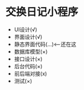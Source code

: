 # 交换日记小程序
- UI设计(√)
- 界面设计(√)
- 静态界面代码(...)<--还在这
- 数据库模型(×)
- 接口设计(×)
- 后台代码(×)
- 前后端对接(x)
- 测试(×)
